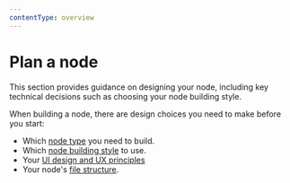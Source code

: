 ```yaml
---
contentType: overview
---
```


# Plan a node

This section provides guidance on designing your node, including key technical decisions such as choosing your node building style.

When building a node, there are design choices you need to make before you start:

* Which [node type](/integrations/creating-nodes/plan/node-types.md) you need to build.
* Which [node building style](/integrations/creating-nodes/plan/choose-node-method.md) to use.
* Your [UI design and UX principles](/integrations/creating-nodes/plan/node-ui-design.md)
* Your node's [file structure](/integrations/creating-nodes/build/reference/node-file-structure.md).
